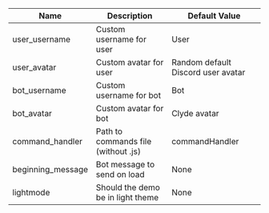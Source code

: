 | Name              | Description                                         | Default Value                        |
| ----------------- | --------------------------------------------------- | ------------------------------------ |
| user_username     | Custom username for user                            | User                                 |
| user_avatar       | Custom avatar for user                              | Random default Discord user avatar   |
| bot_username      | Custom username for bot                             | Bot                                  |
| bot_avatar        | Custom avatar for bot                               | Clyde avatar                         |
| command_handler   | Path to commands file (without .js)                 | commandHandler                       |
| beginning_message | Bot message to send on load                         | None                                 |
| lightmode         | Should the demo be in light theme                   | None                                 |